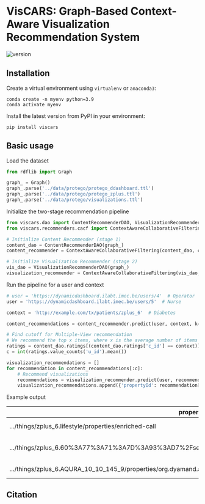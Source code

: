 # VisCARS: Graph-Based Context-Aware Visualization Recommendation System

![version](https://img.shields.io/pypi/v/viscars)

## Installation

Create a virtual environment using `virtualenv` or `anaconda3`:
```
conda create -n myenv python=3.9
conda activate myenv
```

Install the latest version from PyPI in your environment:
```
pip install viscars
```

## Basic usage

Load the dataset
```python
from rdflib import Graph

graph_ = Graph()
graph_.parse('../data/protego/protego_ddashboard.ttl')
graph_.parse('../data/protego/protego_zplus.ttl')
graph_.parse('../data/protego/visualizations.ttl')
```

Initialize the two-stage recommendation pipeline
```python
from viscars.dao import ContentRecommenderDAO, VisualizationRecommenderDAO
from viscars.recommenders.cacf import ContextAwareCollaborativeFiltering

# Initialize Content Recommender (stage 1)
content_dao = ContentRecommenderDAO(graph_)
content_recommender = ContextAwareCollaborativeFiltering(content_dao, cbcf_w=0.5, ubcf_w=0.5, verbose=False)

# Initialize Visualization Recommender (stage 2)
vis_dao = VisualizationRecommenderDAO(graph_)
visualization_recommender = ContextAwareCollaborativeFiltering(vis_dao, ubcf_w=1, verbose=False)
```

Run the pipeline for a user and context
```python
# user = 'https://dynamicdashboard.ilabt.imec.be/users/4'  # Operator
user = 'https://dynamicdashboard.ilabt.imec.be/users/5'  # Nurse

context = 'http://example.com/tx/patients/zplus_6'  # Diabetes

content_recommendations = content_recommender.predict(user, context, k=5)

# Find cutoff for Multiple-View recommendation
# We recommend the top x items, where x is the average number of items rated by users in the context
ratings = content_dao.ratings[(content_dao.ratings['c_id'] == context)]
c = int(ratings.value_counts('u_id').mean())

visualization_recommendations = []
for recommendation in content_recommendations[:c]:
    # Recommend visualizations
    recommendations = visualization_recommender.predict(user, recommendation['itemId'], k=5)
    visualization_recommendations.append({'propertyId': recommendation['itemId'], 'visualizationId': recommendations[0]['itemId']})
```

Example output

| propertyId                                                                                                            | visualizationId                                                                  |
|-----------------------------------------------------------------------------------------------------------------------|----------------------------------------------------------------------------------|
| .../things/zplus_6.lifestyle/properties/enriched-call                                                         | .../things/visualizations/enriched-call                                   |
| .../things/zplus_6.60%3A77%3A71%3A7D%3A93%3AD7%2Fservice0009/properties/org.dyamand.types.health.GlucoseLevel | .../things/visualizations/time-series-line-chart-with-time-range-selector |
| .../things/zplus_6.AQURA_10_10_145_9/properties/org.dyamand.aqura.AquraLocationState_Protego%20User           | .../things/visualizations/scrolling-table                                 |




## Citation
